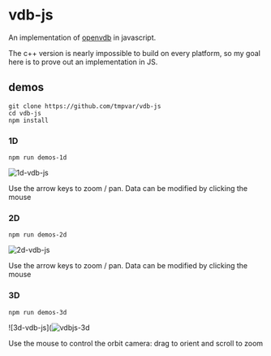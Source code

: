 # vdb-js

An implementation of [openvdb](http://www.openvdb.org/) in javascript.

The c++ version is nearly impossible to build on every platform, so my goal here is to prove out an implementation in JS.

## demos

```
git clone https://github.com/tmpvar/vdb-js
cd vdb-js
npm install
```

### 1D

```
npm run demos-1d
```

![1d-vdb-js](https://user-images.githubusercontent.com/46673/29499513-54918724-85e1-11e7-9a57-bb2b7d86411f.gif)

Use the arrow keys to zoom / pan. Data can be modified by clicking the mouse


### 2D

```
npm run demos-2d
```

![2d-vdb-js](https://user-images.githubusercontent.com/46673/29499541-ba8b8e3a-85e1-11e7-81e2-801a54e467dc.gif)

Use the arrow keys to zoom / pan. Data can be modified by clicking the mouse

### 3D

```
npm run demos-3d
```

![3d-vdb-js](![vdbjs-3d](https://user-images.githubusercontent.com/46673/44068048-0e8ab4f6-9f2d-11e8-80ef-ec00a46fc81c.gif)

Use the mouse to control the orbit camera: drag to orient and scroll to zoom
